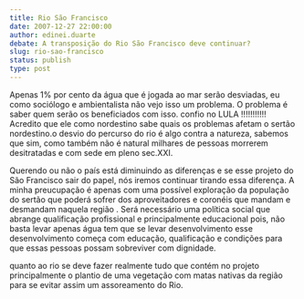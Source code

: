 ```yaml
---
title: Rio São Francisco
date: 2007-12-27 22:00:00
author: edinei.duarte
debate: A transposição do Rio São Francisco deve continuar?
slug: rio-sao-francisco
status: publish 
type: post
---
```


Apenas 1% por cento da água que é jogada ao mar serão desviadas, eu como sociólogo e ambientalista não vejo isso um problema. O problema é saber quem serão os beneficiados com isso. confio no LULA !!!!!!!!!!! Acredito que ele como nordestino sabe quais os problemas afetam o sertão nordestino.o desvio do percurso do rio é algo contra a natureza, sabemos que sim, como também não é natural milhares de pessoas morrerem desitratadas e com sede em pleno sec.XXI.  

Querendo ou não o país está diminuindo as diferenças e se esse projeto do São Francisco sair do papel, nós iremos continuar tirando essa diferença. A minha preucupação é apenas com uma possível exploração da população do sertão que poderá sofrer dos aproveitadores e coronéis que mandam e desmandam naquela região . Será necessário uma política social que abrange qualificação profissional e principalmente educacional pois, não basta levar apenas água tem que se levar desenvolvimento esse desenvolvimento começa com educação, qualificação e condições para que essas pessoas possam sobreviver com dignidade.  

quanto ao rio se deve fazer realmente tudo que contém no projeto principalmente o plantio de uma vegetação com matas nativas da região para se evitar assim um assoreamento do Rio.
